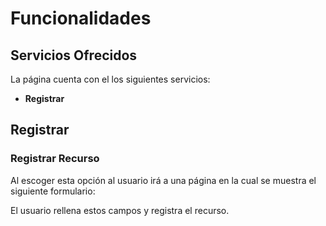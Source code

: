 # Funcionalidades

## Servicios Ofrecidos

La página cuenta con el los siguientes servicios:
+ **Registrar**

## Registrar

### Registrar Recurso

Al escoger esta opción al usuario irá a una página en la cual se muestra el siguiente formulario:


El usuario rellena estos campos y registra el recurso.
